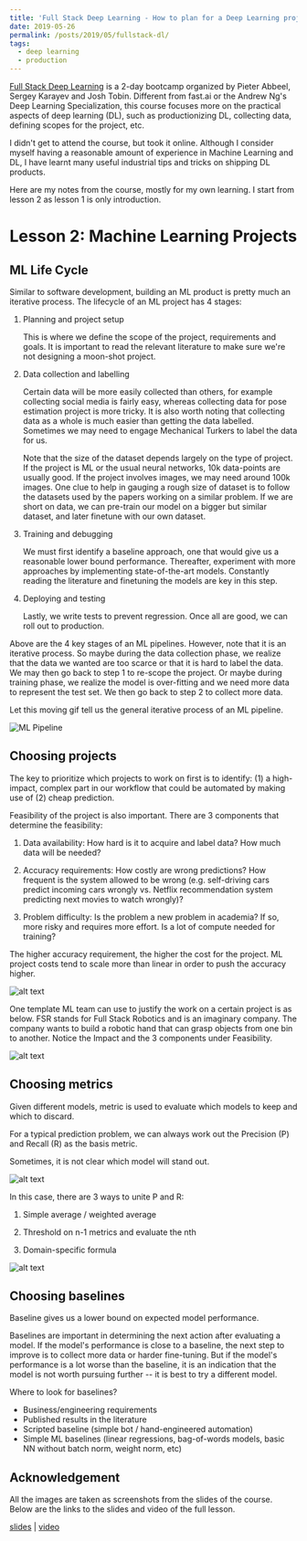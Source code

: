 ```yaml
---
title: 'Full Stack Deep Learning - How to plan for a Deep Learning project'
date: 2019-05-26
permalink: /posts/2019/05/fullstack-dl/
tags:
  - deep learning
  - production
---
```


[Full Stack Deep Learning](https://fullstackdeeplearning.com/march2019#) is a 2-day bootcamp organized by Pieter Abbeel, Sergey Karayev and Josh Tobin.
Different from fast.ai or the Andrew Ng's Deep Learning Specialization, 
this course focuses more on the practical aspects of deep learning (DL), 
such as productionizing DL, collecting data, defining scopes for the project, etc.

I didn't get to attend the course, but took it online. Although I consider myself having
a reasonable amount of experience in Machine Learning and DL,
I have learnt many useful industrial tips and tricks on shipping DL products.

Here are my notes from the course, mostly for my own learning. I start from lesson 2 as lesson 1 is only introduction.

Lesson 2: Machine Learning Projects
======

## ML Life Cycle
Similar to software development, building an ML product is pretty much an iterative process.
The lifecycle of an ML project has 4 stages:

1. Planning and project setup

   This is where we define the scope of the project, requirements and goals. It is important to read the relevant literature to make sure we're not designing a moon-shot project.

2. Data collection and labelling

   Certain data will be more easily collected than others, for example collecting social media is fairly easy, whereas collecting data for pose estimation project is more tricky. It is also worth noting that collecting data as a whole is much easier than getting the data labelled. Sometimes we may need to engage Mechanical Turkers to label the data for us. 

   Note that the size of the dataset depends largely on the type of project. If the project is ML or the usual neural networks, 10k data-points are usually good. If the project involves images, we may need around 100k images. One clue to help in gauging a rough size of dataset is to follow the datasets used by the papers working on a similar problem. If we are short on data, we can pre-train our model on a bigger but similar dataset, and later finetune with our own dataset.

3. Training and debugging

   We must first identify a baseline approach, one that would give us a reasonable lower bound performance. 
   Thereafter, experiment with more approaches by implementing state-of-the-art models.
   Constantly reading the literature and finetuning the models are key in this step.

4. Deploying and testing

   Lastly, we write tests to prevent regression. Once all are good, we can roll out to production.

Above are the 4 key stages of an ML pipelines. However, note that it is an iterative process. 
So maybe during the data collection phase, we realize that the data we wanted are too scarce or that it is hard to label the data. 
We may then go back to step 1 to re-scope the project. 
Or maybe during training phase, we realize the model is over-fitting and we need more data to represent the test set. We then go back to step 2 to collect more data.

Let this moving gif tell us the general iterative process of an ML pipeline.

![ML Pipeline](/images/ml-lifecycle.gif)

## Choosing projects

The key to prioritize which projects to work on first is to identify: 
(1) a high-impact, complex part in our workflow that could be automated by making use of 
(2) cheap prediction.

Feasibility of the project is also important. There are 3 components that determine the feasibility:

1. Data availability: How hard is it to acquire and label data? How much data will be needed?

2. Accuracy requirements: How costly are wrong predictions? How frequent is the system allowed to be wrong (e.g. self-driving cars predict incoming cars wrongly vs. Netflix recommendation system predicting next movies to watch wrongly)?

3. Problem difficulty: Is the problem a new problem in academia? If so, more risky and requires more effort. 
Is a lot of compute needed for training?

The higher accuracy requirement, the higher the cost for the project. 
ML project costs tend to scale more than linear in order to push the accuracy higher.

![alt text](/images/ml-cost-vs-accuracy.png "ML Cost vs Accuracy")

One template ML team can use to justify the work on a certain project is as below. 
FSR stands for Full Stack Robotics and is an imaginary company. The company wants to build a robotic hand that can grasp objects from one bin to another.
Notice the Impact and the 3 components under Feasibility.

![alt text](/images/project-justification.png "Project Justification")

## Choosing metrics

Given different models, metric is used to evaluate which models to keep and which to discard.

For a typical prediction problem, we can always work out the Precision (P) and Recall (R) as the basis metric.

Sometimes, it is not clear which model will stand out.

![alt text](/images/precision-recall-eg.png "Example Precision Recall")

In this case, there are 3 ways to unite P and R:

1. Simple average / weighted average

2. Threshold on n-1 metrics and evaluate the nth

3. Domain-specific formula

![alt text](/images/combine-pr.png "Combine P and R")

## Choosing baselines

Baseline gives us a lower bound on expected model performance. 

Baselines are important in determining the next action after evaluating a model.
If the model's performance is close to a baseline, the next step to improve is to collect more data or harder fine-tuning. 
But if the model's performance is a lot worse than the baseline, it is an indication that the model is not worth pursuing further -- it is best to try a different model. 

Where to look for baselines?
- Business/engineering requirements
- Published results in the literature
- Scripted baseline (simple bot / hand-engineered automation)
- Simple ML baselines (linear regressions, bag-of-words models, basic NN without batch norm, weight norm, etc)


Acknowledgement
---------------

All the images are taken as screenshots from the slides of the course. Below are the links to the slides and video of the full lesson.

[slides](https://fullstackdeeplearning.com/assets/slides/fsdl_2_projects.pdf) | 
[video](https://www.youtube.com/watch?v=tBUK1_cHu-8)